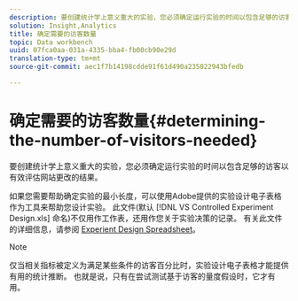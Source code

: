 ```yaml
---
description: 要创建统计学上意义重大的实验，您必须确定运行实验的时间以包含足够的访客以有效评估网站更改的结果。
solution: Insight,Analytics
title: 确定需要的访客数量
topic: Data workbench
uuid: 07fca0aa-031a-4335-bba4-fb00cb90e29d
translation-type: tm+mt
source-git-commit: aec1f7b14198cdde91f61d490a235022943bfedb

---
```



# 确定需要的访客数量{#determining-the-number-of-visitors-needed}

要创建统计学上意义重大的实验，您必须确定运行实验的时间以包含足够的访客以有效评估网站更改的结果。

如果您需要帮助确定实验的最小长度，可以使用Adobe提供的实验设计电子表格作为工具来帮助您设计实验。 此文件(默认 [!DNL VS Controlled Experiment Design.xls] 命名)不仅用作工作表，还用作您关于实验决策的记录。 有关此文件的详细信息，请参阅 [Experient Design Spreadsheet](../../../home/c-undst-ctrld-exp/t-exp-dsn-spst.md#task-d7f674980fe9415d80371d6020bcf164)。

>[!NOTE]
>
>仅当相关指标被定义为满足某些条件的访客百分比时，实验设计电子表格才能提供有用的统计推断。 也就是说，只有在尝试测试基于访客的量度假设时，它才有用。

